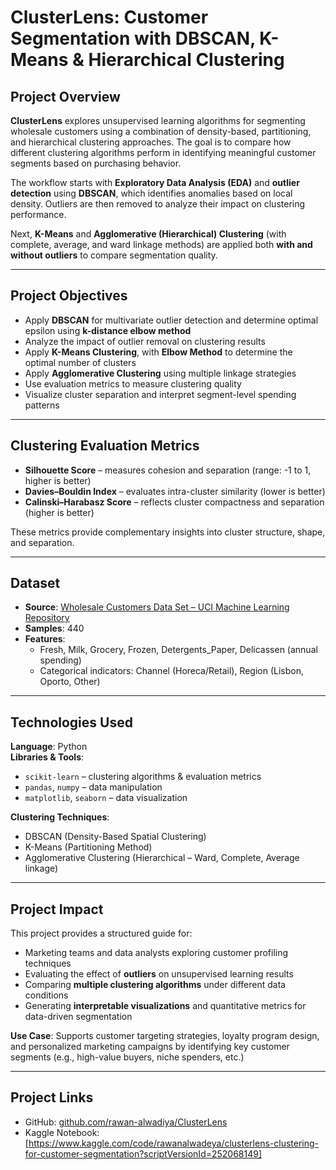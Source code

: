 # ClusterLens: Customer Segmentation with DBSCAN, K-Means & Hierarchical Clustering

## Project Overview
**ClusterLens** explores unsupervised learning algorithms for segmenting wholesale customers using a combination of density-based, partitioning, and hierarchical clustering approaches. The goal is to compare how different clustering algorithms perform in identifying meaningful customer segments based on purchasing behavior.

The workflow starts with **Exploratory Data Analysis (EDA)** and **outlier detection** using **DBSCAN**, which identifies anomalies based on local density. Outliers are then removed to analyze their impact on clustering performance.

Next, **K-Means** and **Agglomerative (Hierarchical) Clustering** (with complete, average, and ward linkage methods) are applied both **with and without outliers** to compare segmentation quality.

---

## Project Objectives
- Apply **DBSCAN** for multivariate outlier detection and determine optimal epsilon using **k-distance elbow method**
- Analyze the impact of outlier removal on clustering results
- Apply **K-Means Clustering**, with **Elbow Method** to determine the optimal number of clusters
- Apply **Agglomerative Clustering** using multiple linkage strategies
- Use evaluation metrics to measure clustering quality
- Visualize cluster separation and interpret segment-level spending patterns

---

## Clustering Evaluation Metrics
- **Silhouette Score** – measures cohesion and separation (range: -1 to 1, higher is better)
- **Davies–Bouldin Index** – evaluates intra-cluster similarity (lower is better)
- **Calinski–Harabasz Score** – reflects cluster compactness and separation (higher is better)

These metrics provide complementary insights into cluster structure, shape, and separation.

---

## Dataset
- **Source**: [Wholesale Customers Data Set – UCI Machine Learning Repository](https://archive.ics.uci.edu/ml/datasets/wholesale+customers)
- **Samples**: 440
- **Features**:
  - Fresh, Milk, Grocery, Frozen, Detergents_Paper, Delicassen (annual spending)
  - Categorical indicators: Channel (Horeca/Retail), Region (Lisbon, Oporto, Other)

---

## Technologies Used
**Language**: Python  
**Libraries & Tools**:
- `scikit-learn` – clustering algorithms & evaluation metrics
- `pandas`, `numpy` – data manipulation
- `matplotlib`, `seaborn` – data visualization

**Clustering Techniques**:
- DBSCAN (Density-Based Spatial Clustering)
- K-Means (Partitioning Method)
- Agglomerative Clustering (Hierarchical – Ward, Complete, Average linkage)

---

## Project Impact
This project provides a structured guide for:
- Marketing teams and data analysts exploring customer profiling techniques
- Evaluating the effect of **outliers** on unsupervised learning results
- Comparing **multiple clustering algorithms** under different data conditions
- Generating **interpretable visualizations** and quantitative metrics for data-driven segmentation

**Use Case**: Supports customer targeting strategies, loyalty program design, and personalized marketing campaigns by identifying key customer segments (e.g., high-value buyers, niche spenders, etc.)

---

## Project Links
- GitHub: [github.com/rawan-alwadiya/ClusterLens](https://github.com/rawan-alwadiya/ClusterLens)
- Kaggle Notebook: [https://www.kaggle.com/code/rawanalwadeya/clusterlens-clustering-for-customer-segmentation?scriptVersionId=252068149]
